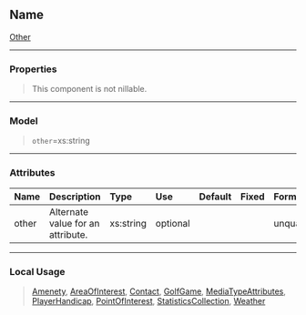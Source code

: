 ## Name ##

[Other](AOther.md)

---



### Properties ###

> This component is not nillable.

---


### Model ###

> `other`=xs:string

---


### Attributes ###

| **Name** | **Description** | **Type** | **Use** | **Default** | **Fixed** | **Form** |
|:---------|:----------------|:---------|:--------|:------------|:----------|:---------|
| other    |  				Alternate value for an attribute.			 | xs:string | optional |             |           | unqualified |


---


### Local Usage ###
> [Amenety](CAmenety.md), [AreaOfInterest](CAreaOfInterest.md), [Contact](CContact.md), [GolfGame](CGolfGame.md), [MediaTypeAttributes](AMediaTypeAttributes.md), [PlayerHandicap](CPlayerHandicap.md), [PointOfInterest](CPointOfInterest.md), [StatisticsCollection](CStatisticsCollection.md), [Weather](CWeather.md)
